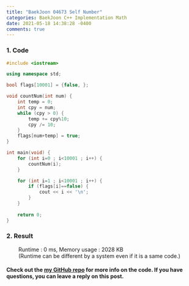 ```yaml
---
title: "BaekJoon 04673 Self Number"
categories: BaekJoon C++ Implementation Math
date: 2021-05-18 14:38:28 -0400
comments: true
---
```


### 1. Code
```cpp
#include <iostream>

using namespace std;

bool flags[10001] = {false, };

void countNum(int num) {
    int temp = 0;
    int cpy = num;
    while (cpy > 0) {
        temp += cpy%10;
        cpy /= 10;
    }
    flags[num+temp] = true; 
}

int main(void) {
    for (int i=0 ; i<10001 ; i++) {
        countNum(i);
    }

    for (int i=1 ; i<10001 ; i++) {
        if (flags[i]==false) {
            cout << i << '\n';
        }
    } 
    
    return 0;
}
```

### 2. Result
&nbsp;&nbsp;&nbsp;&nbsp;&nbsp;&nbsp;&nbsp;&nbsp;Runtime : 0 ms, Memory usage : 2028 KB  
&nbsp;&nbsp;&nbsp;&nbsp;&nbsp;&nbsp;&nbsp;&nbsp;(Runtime can be different by a system even if it is a same code.)

#### Check out the [my GitHub repo][hyuk-gh] for more info on the code. If you have questions, you can leave a reply on this post.
[hyuk-gh]: https://github.com/dlgur1994/StudyAlgorithms

